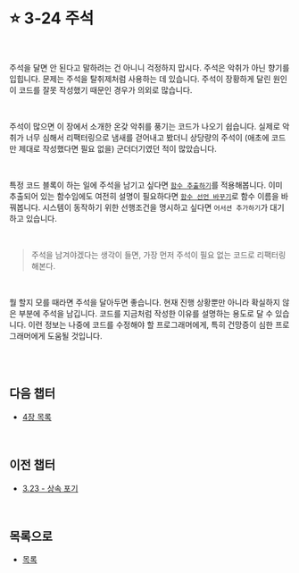 # :star: 3-24 주석

<br>

주석을 달면 안 된다고 말하려는 건 아니니 걱정하지 맙시다. 주석은 악취가 아닌 향기를 입힙니다. 문제는 주석을 탈취제처럼 사용하는 데 있습니다. 주석이 장황하게 달린 원인이 코드를 잘못 작성했기 때문인 경우가 의외로 많습니다.

<br>

주석이 많으면 이 장에서 소개한 온갖 악취를 풍기는 코드가 나오기 쉽습니다. 실제로 악취가 너무 심해서 리팩터링으로 냄새를 걷어내고 봤더니 상당량의 주석이 (애초에 코드만 제대로 작성했다면 필요 없을) 군더더기였던 적이 많았습니다.

<br>

특정 코드 블록이 하는 일에 주석을 남기고 싶다면 [`함수 추출하기`](https://github.com/Esoolgnah/Summary_of_Refactoring_2nd_Edition/blob/main/Notes/06_기본적인_리팩터링/06_01_함수_추출하기.md)를 적용해봅니다. 이미 추출되어 있는 함수임에도 여전히 설명이 필요하다면 [`함수 선언 바꾸기`](https://github.com/Esoolgnah/Summary_of_Refactoring_2nd_Edition/blob/main/Notes/06_기본적인_리팩터링/06_05_함수_선언_바꾸기.md)로 함수 이름을 바꿔봅니다. 시스템이 동작하기 위한 선행조건을 명시하고 싶다면 `어서션 추가하기`가 대기하고 있습니다.

<br>

> 주석을 남겨야겠다는 생각이 들면, 가장 먼저 주석이 필요 없는 코드로 리팩터링해본다.

<br>

뭘 할지 모를 때라면 주석을 달아두면 좋습니다. 현재 진행 상황뿐만 아니라 확실하지 않은 부분에 주석을 남깁니다. 코드를 지금처럼 작성한 이유를 설명하는 용도로 달 수 있습니다. 이런 정보는 나중에 코드를 수정해야 할 프로그래머에게, 특히 건망증이 심한 프로그래머에게 도움될 것입니다.

<br>

<br>

## 다음 챕터

- [4장 목록](https://github.com/Esoolgnah/Summary_of_Refactoring_2nd_Edition/blob/main/Notes/04_테스트_구축하기/04_00_테스트_구축하기.md)

<br>

## 이전 챕터

- [3.23 - 상속 포기](https://github.com/Esoolgnah/Summary_of_Refactoring_2nd_Edition/blob/main/Notes/03_코드에서_나는_악취/03_23_상속_포기.md)

<br>

## 목록으로

- [목록](https://github.com/Esoolgnah/Summary_of_Refactoring_2nd_Edition/blob/main/Notes/03_코드에서_나는_악취/03_00_코드에서_나는_악취.md)
